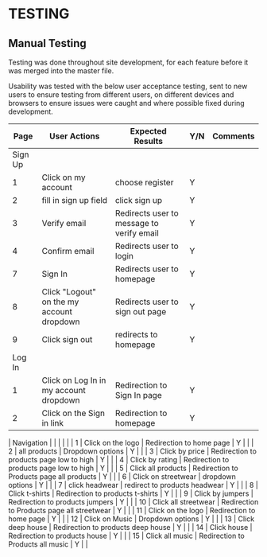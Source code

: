 # TESTING

## Manual Testing

Testing was done throughout site development, for each feature before it was merged into the master file.

Usability was tested with the below user acceptance testing, sent to new users to ensure testing from different users, on different devices and browsers to ensure issues were caught and where possible fixed during development.

| Page    | User Actions           | Expected Results | Y/N | Comments    |
|-------------|------------------------|------------------|------|-------------|
| Sign Up     |                        |                  |      |             |
| 1           | Click on my account | choose register | Y |          |
| 2           | fill in sign up field  | click sign up | Y |          |
| 3           | Verify email | Redirects user to message to verify email | Y |          |
| 4           | Confirm email | Redirects user to login | Y |          |
| 7           | Sign In | Redirects user to homepage | Y |          |
| 8           | Click "Logout" on the my account dropdown| Redirects user to sign out page | Y |          |
| 9          | Click sign out | redirects to homepage| Y |          |
| Log In      |                        |                  |      |             |
| 1           | Click on Log In in my account dropdown | Redirection to Sign In page | Y |          |
| 2           | Click on the Sign in link | Redirection to homepage | Y |          |

| Navigation  |                        |                  |      |             |
| 1           | Click on the logo | Redirection to home page | Y |          |
| 2           | all products | Dropdown options | Y |          |
| 3           | Click by price | Redirection to products page low to high | Y |          |
| 4           | Click by rating | Redirection to products page low to high | Y |          |
| 5           | Click all products | Redirection to Products page all products | Y |          |
| 6           | Click on streetwear | dropdown options | Y |          |
| 7           | click headwear | redirect to products headwear | Y |          |
| 8           | Click t-shirts | Redirection to products t-shirts | Y |          |
| 9           | Click by jumpers | Redirection to products jumpers | Y |          |
| 10           | Click all streetwear | Redirection to Products page all streetwear | Y |          |
| 11           | Click on the logo | Redirection to home page | Y |          |
| 12           | Click on Music | Dropdown options | Y |          |
| 13           | Click deep house | Redirection to products deep house | Y |          |
| 14           | Click house | Redirection to products house | Y |          |
| 15           | Click all music | Redirection to Products all music | Y |          |


